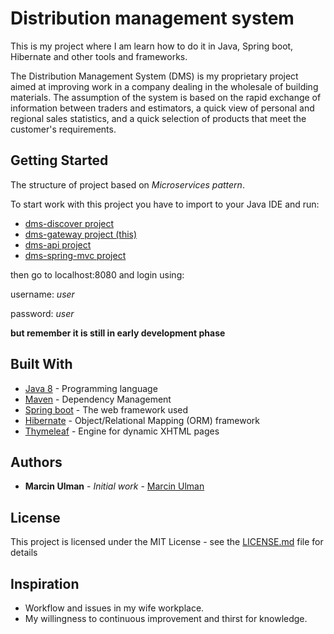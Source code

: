 # Distribution management system

This is my project where I am learn how to do it in Java, Spring boot, Hibernate and other tools and frameworks.

The Distribution Management System (DMS) is my proprietary project aimed at improving work in a company dealing in the wholesale of building materials. The assumption of the system is based on the rapid exchange of information between traders and estimators, a quick view of personal and regional sales statistics, and a quick selection of products that meet the customer's requirements.

## Getting Started

The structure of project based on _Microservices pattern_.

To start work with this project you have to import to your Java IDE and run:
* [dms-discover project](https://github.com/MarcinUlman/dms-discover-server)
* [dms-gateway project (this)](https://github.com/MarcinUlman/dms-gateway)
* [dms-api project](https://github.com/MarcinUlman/dms-api)
* [dms-spring-mvc project](https://github.com/MarcinUlman/dms-spring-mvc)

then go to localhost:8080 and login using:

username: _user_

password: _user_

**but remember it is still in early development phase**

## Built With

* [Java 8](http://www.java.com) - Programming language
* [Maven](https://maven.apache.org/) - Dependency Management
* [Spring boot](https://spring.io/projects/spring-boot) - The web framework used
* [Hibernate](http://hibernate.org/) - Object/Relational Mapping (ORM) framework
* [Thymeleaf](https://www.thymeleaf.org/) - Engine for dynamic XHTML  pages 


## Authors

* **Marcin Ulman** - *Initial work* - [Marcin Ulman](https://github.com/MarcinUlman)


## License

This project is licensed under the MIT License - see the [LICENSE.md](LICENSE.md) file for details

## Inspiration
* Workflow and issues in my wife workplace.
* My willingness to continuous improvement and thirst for knowledge.